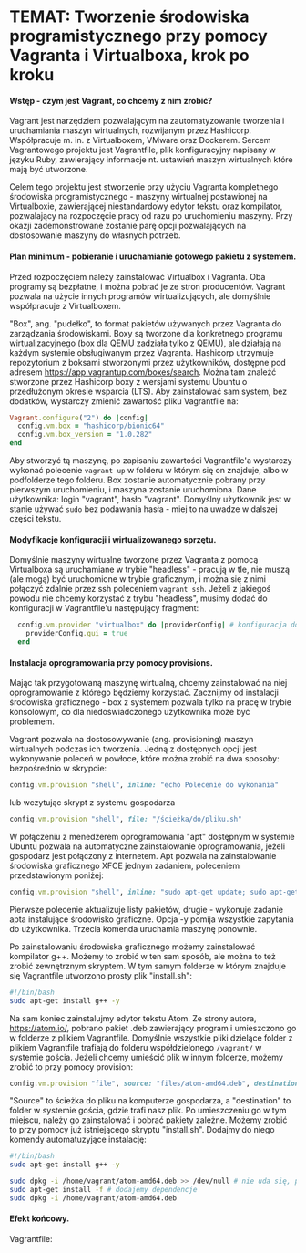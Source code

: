 # TEMAT: Tworzenie środowiska programistycznego przy pomocy Vagranta i Virtualboxa, krok po kroku

#### Wstęp - czym jest Vagrant, co chcemy z nim zrobić?

Vagrant jest narzędziem pozwalającym na zautomatyzowanie tworzenia i uruchamiania maszyn wirtualnych, rozwijanym przez Hashicorp. Współpracuje m. in. z Virtualboxem, VMware oraz Dockerem. Sercem Vagrantowego projektu jest Vagrantfile, plik konfiguracyjny napisany w języku Ruby, zawierający informacje nt. ustawień maszyn wirtualnych które mają być utworzone.

Celem tego projektu jest stworzenie przy użyciu Vagranta kompletnego środowiska programistycznego - maszyny wirtualnej postawionej na Virtualboxie, zawierającej niestandardowy edytor tekstu oraz kompilator, pozwalający na rozpoczęcie pracy od razu po uruchomieniu maszyny. Przy okazji zademonstrowane zostanie parę opcji pozwalających na dostosowanie maszyny do własnych potrzeb.

#### Plan minimum - pobieranie i uruchamianie gotowego pakietu z systemem.

Przed rozpoczęciem należy zainstalować Virtualbox i Vagranta. Oba programy są bezpłatne, i można pobrać je ze stron producentów. Vagrant pozwala na użycie innych programów wirtualizujących, ale domyślnie współpracuje z Virtualboxem.

"Box", ang. "pudełko", to format pakietów używanych przez Vagranta do zarządzania środowiskami. Boxy są tworzone dla konkretnego programu wirtualizacyjnego (box dla QEMU zadziała tylko z QEMU), ale działają na każdym systemie obsługiwanym przez Vagranta. Hashicorp utrzymuje repozytorium z boksami stworzonymi przez użytkowników, dostępne pod adresem https://app.vagrantup.com/boxes/search. Można tam znaleźć stworzone przez Hashicorp boxy z wersjami systemu Ubuntu o przedłużonym okresie wsparcia (LTS). Aby zainstalować sam system, bez dodatków, wystarczy zmienić zawartość pliku Vagrantfile na:

```Ruby
Vagrant.configure("2") do |config|
  config.vm.box = "hashicorp/bionic64"
  config.vm.box_version = "1.0.282"
end

```

Aby stworzyć tą maszynę, po zapisaniu zawartości Vagrantfile'a wystarczy wykonać polecenie ```vagrant up``` w folderu w którym się on znajduje, albo w podfolderze tego folderu. Box zostanie automatycznie pobrany przy pierwszym uruchomieniu, i maszyna zostanie uruchomiona. Dane użytkownika: login "vagrant", hasło "vagrant". Domyślny użytkownik jest w stanie używać ```sudo``` bez podawania hasła - miej to na uwadze w dalszej części tekstu.

#### Modyfikacje konfiguracji i wirtualizowanego sprzętu.

Domyślnie maszyny wirtualne tworzone przez Vagranta z pomocą Virtualboxa są uruchamiane w trybie "headless" - pracują w tle, nie muszą (ale mogą) być uruchomione w trybie graficznym, i można się z nimi połączyć zdalnie przez ssh poleceniem ```vagrant ssh```. Jeżeli z jakiegoś powodu nie chcemy korzystać z trybu "headless", musimy dodać do konfiguracji w Vagrantfile'u następujący fragment:

```Ruby
  config.vm.provider "virtualbox" do |providerConfig| # konfiguracja dotycząca tylko maszyn tworzonych przez Virtualboxa
    providerConfig.gui = true
  end
```

#### Instalacja oprogramowania przy pomocy provisions.

Mając tak przygotowaną maszynę wirtualną, chcemy zainstalować na niej oprogramowanie z którego będziemy korzystać. Zacznijmy od instalacji środowiska graficznego - box z systemem pozwala tylko na pracę w trybie konsolowym, co dla niedoświadczonego użytkownika może być problemem.

Vagrant pozwala na dostosowywanie (ang. provisioning) maszyn wirtualnych podczas ich tworzenia. Jedną z dostępnych opcji jest wykonywanie poleceń w powłoce, które można zrobić na dwa sposoby: bezpośrednio w skrypcie:

```Ruby
config.vm.provision "shell", inline: "echo Polecenie do wykonania"
```

lub wczytując skrypt z systemu gospodarza

```Ruby
config.vm.provision "shell", file: "/ścieżka/do/pliku.sh"
```

W połączeniu z menedżerem oprogramowania "apt" dostępnym w systemie Ubuntu pozwala na automatyczne zainstalowanie oprogramowania, jeżeli gospodarz jest połączony z internetem. Apt pozwala na zainstalowanie środowiska graficznego XFCE jednym zadaniem, poleceniem przedstawionym poniżej:

```Ruby
config.vm.provision "shell", inline: "sudo apt-get update; sudo apt-get install xubuntu-core^ -y; shutdown -r now"
```

Pierwsze polecenie aktualizuje listy pakietów, drugie - wykonuje zadanie apta instalujące środowisko graficzne. Opcja -y pomija wszystkie zapytania do użytkownika. Trzecia komenda uruchamia maszynę ponownie.

Po zainstalowaniu środowiska graficznego możemy zainstalować kompilator g++. Możemy to zrobić w ten sam sposób, ale można to też zrobić zewnętrznym skryptem. W tym samym folderze w którym znajduje się Vagrantfile utworzono prosty plik "install.sh":

```bash
#!/bin/bash
sudo apt-get install g++ -y
```

Na sam koniec zainstalujmy edytor tekstu Atom. Ze strony autora, https://atom.io/, pobrano pakiet .deb zawierający program i umieszczono go w folderze z plikiem Vagrantfile. Domyślnie wszystkie pliki dzielące folder z plikiem Vagrantfile trafiają do folderu współdzielonego ```/vagrant/``` w systemie gościa. Jeżeli chcemy umieścić plik w innym folderze, możemy zrobić to przy pomocy provision:

```Ruby
config.vm.provision "file", source: "files/atom-amd64.deb", destination: "/home/vagrant/"
```

"Source" to ścieżka do pliku na komputerze gospodarza, a "destination" to folder w systemie gościa, gdzie trafi nasz plik. Po umieszczeniu go w tym miejscu, należy go zainstalować i pobrać pakiety zależne. Możemy zrobić to przy pomocy już istniejącego skryptu "install.sh". Dodajmy do niego komendy automatuzyjące instalację:

```bash
#!/bin/bash
sudo apt-get install g++ -y

sudo dpkg -i /home/vagrant/atom-amd64.deb >> /dev/null # nie uda się, ponieważ brakuje dependencji - błędy wysyłamy w kosmos
sudo apt-get install -f # dodajemy dependencje
sudo dpkg -i /home/vagrant/atom-amd64.deb
```

#### Efekt końcowy.

Vagrantfile:

